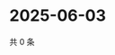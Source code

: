 # 2025-06-03

共 0 条

<!-- BEGIN ZHIHUVIDEO -->
<!-- 最后更新时间 Tue Jun 03 2025 12:18:28 GMT+0800 (China Standard Time) -->

<!-- END ZHIHUVIDEO -->
